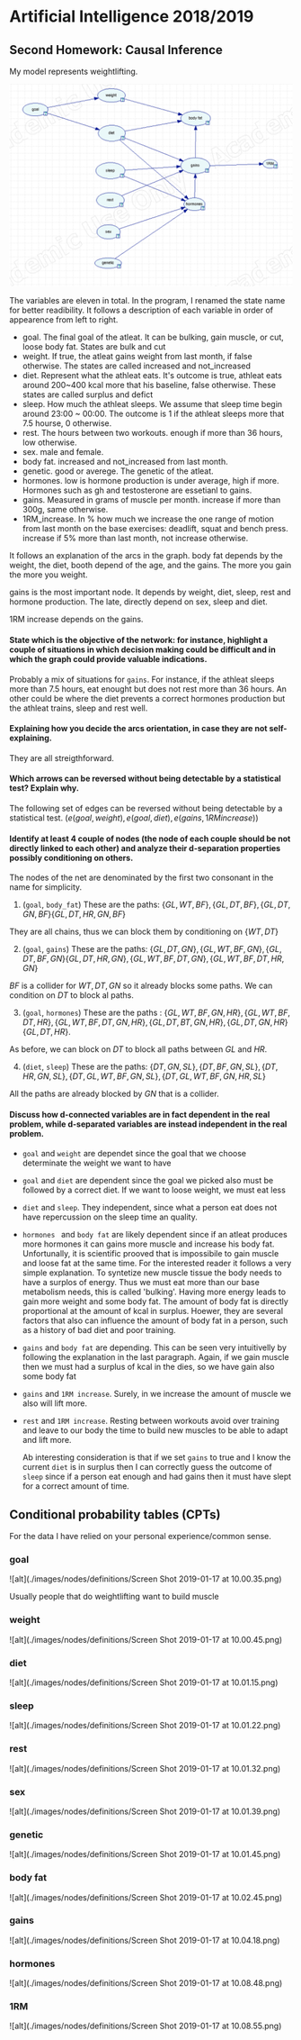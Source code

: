 # Artificial Intelligence 2018/2019
## Second Homework: Causal Inference

My model represents weightlifting.  

![alt](./images/net.png)

The variables are eleven in total. In the program, I renamed the state name for better readibility. It follows a description of each variable in order of appearence from left to right.

- goal. The final goal of the atleat. It can be bulking, gain muscle, or cut, loose body fat. States are bulk and cut
- weight. If true, the atleat gains weight from last month, if false otherwise. The states are called increased and not_increased
- diet. Represent what the athleat eats. It's outcome is true, athleat eats around 200~400 kcal more that his baseline, false otherwise. These states are called surplus and defict
- sleep. How much the athleat sleeps. We assume that sleep time begin around 23:00 ~ 00:00. The outcome is 1 if the athleat sleeps more that 7.5 hourse, 0 otherwise.
- rest. The hours between two workouts. enough if more than 36 hours, low otherwise.
- sex. male and female.
- body fat. increased and not_increased from last month.
- genetic. good or averege. The genetic of the atleat.
- hormones. low is hormone production is under average, high if more. Hormones such as gh and testosterone are essetianl to gains.
- gains. Measured in grams of muscle per month. increase if more than 300g, same otherwise.
- 1RM_increase. In % how much we increase the one range of motion from last month on the base exercises: deadlift, squat and bench press. increase if 5% more than last month, not increase otherwise.

It follows an explanation of the arcs in the graph. body fat depends by the weight, the diet, booth depend of the age, and the gains. The more you gain the more you weight.

gains is the most important node. It depends by weight, diet, sleep, rest and hormone production. The late, directly depend on sex, sleep and diet. 

1RM increase depends on the gains.


#### State which is the objective of the network: for instance, highlight a couple of situations in which decision making could be difficult and in which the graph could provide valuable indications.

Probably a mix of situations for `gains`. For instance, if the athleat sleeps more than 7.5 hours, eat enought but does not rest more than 36 hours. An other could be where the diet prevents a correct hormones production but the athleat trains, sleep and rest well.

#### Explaining how you decide the arcs orientation, in case they are not self- explaining.

They are all streigthforward.

#### Which arrows can be reversed without being detectable by a statistical test? Explain why.

The following set of edges can be reversed without being detectable by a statistical test.
$(e(goal, weight), e(goal, diet), e(gains, 1RM increase))$ 

#### Identify at least 4 couple of nodes (the node of each couple should be not directly linked to each other) and analyze their d-separation properties possibly conditioning on others.

The nodes of the net are denominated by the first two consonant in the name for simplicity.

1. (`goal`, `body_fat`)
These are the paths: $\{GL,WT,BF\}, \{GL,DT,BF\}, \{GL,DT,GN,BF\}  \{GL,DT,HR,GN, BF\}$

They are all chains, thus we can block them by conditioning on $\{WT,DT\}$

2. (`goal`, `gains`)
These are the paths: $\{GL,DT,GN\}, \{GL, WT, BF, GN\}, \{GL,DT, BF, GN\}  \{GL, DT ,HR, GN\}, \{GL, WT, BF, DT, GN \}, \{GL, WT, BF, DT, HR, GN \}$

$BF$ is a collider for $WT, DT, GN$ so it already blocks some paths. We can condition on $DT$ to block al paths.

3. (`goal`, `hormones`)
These are the paths : $\{GL, WT, BF, GN, HR \}, \{GL, WT, BF, DT, HR \}, \{GL, WT, BF, DT, GN, HR \}, \{GL, DT, BT, GN, HR \}, \{GL, DT, GN, HR \} \{GL, DT, HR \}$.

As before, we can block on $DT$ to block all paths between $GL$ and $HR$.

4. (`diet`, `sleep`)
These are the paths: $\{DT, GN, SL \}, \{DT, BF, GN, SL \}, \{DT, HR, GN, SL \}, \{DT, GL , WT, BF, GN, SL \},  \{DT, GL , WT, BF, GN, HR, SL \}$

All the paths are already blocked by $GN$ that is a collider.

#### Discuss how d-connected variables are in fact dependent in the real problem, while d-separated variables are instead independent in the real problem.

- `goal` and `weight` are dependet since the goal that we choose determinate the weight we want to have
- `goal` and `diet` are dependent since the goal we picked also must be followed by a correct diet. If we want to loose weight, we must eat less
- `diet` and `sleep`. They independent, since what a person eat does not have repercussion on the sleep time an quality. 
- `hormones ` and `body fat` are likely dependent since if an atleat produces more hormones it can gains more muscle and increase his body fat. Unfortunally, it is scientific prooved that is impossibile to gain muscle and loose fat at the same time. For the interested reader it follows a very simple explanation. To syntetize new muscle tissue the body needs to have a surplos of energy. Thus we must eat more than our base metabolism needs, this is called 'bulking'. Having more energy leads to gain more weight and some body fat. The amount of body fat is directly proportional at the amount of kcal in surplus. Hoewer, they are several factors that also can influence the amount of body fat in a person, such as a history of bad diet and poor training. 
- `gains` and `body fat` are depending. This can be seen very intuitivelly by following the explanation in the last paragraph. Again, if we gain muscle then we must had a surplus of kcal in the dies, so we have gain also some body fat
- `gains` and `1RM increase`. Surely, in we increase the amount of muscle we also will lift more.
- `rest` and `1RM increase`. Resting between workouts avoid over training and leave to our body the time to build new muscles to be able to adapt and lift more.
  
  Ab interesting consideration is that if we set `gains` to true and I know the current `diet` is in surplus then I can correctly guess the outcome of `sleep` since if a person eat enough and had gains then it must have slept for a correct amount of time.
  
## Conditional probability tables (CPTs)
For the data I have relied on your personal experience/common sense.

### goal
![alt](./images/nodes/definitions/Screen Shot 2019-01-17 at 10.00.35.png)

Usually people that do weightlifting want to build muscle

### weight
![alt](./images/nodes/definitions/Screen Shot 2019-01-17 at 10.00.45.png)

### diet
![alt](./images/nodes/definitions/Screen Shot 2019-01-17 at 10.01.15.png)

### sleep
![alt](./images/nodes/definitions/Screen Shot 2019-01-17 at 10.01.22.png)

### rest
![alt](./images/nodes/definitions/Screen Shot 2019-01-17 at 10.01.32.png)

### sex
![alt](./images/nodes/definitions/Screen Shot 2019-01-17 at 10.01.39.png)

### genetic
![alt](./images/nodes/definitions/Screen Shot 2019-01-17 at 10.01.45.png)

### body fat
![alt](./images/nodes/definitions/Screen Shot 2019-01-17 at 10.02.45.png)

### gains
![alt](./images/nodes/definitions/Screen Shot 2019-01-17 at 10.04.18.png)

### hormones
![alt](./images/nodes/definitions/Screen Shot 2019-01-17 at 10.08.48.png)

### 1RM
![alt](./images/nodes/definitions/Screen Shot 2019-01-17 at 10.08.55.png)

